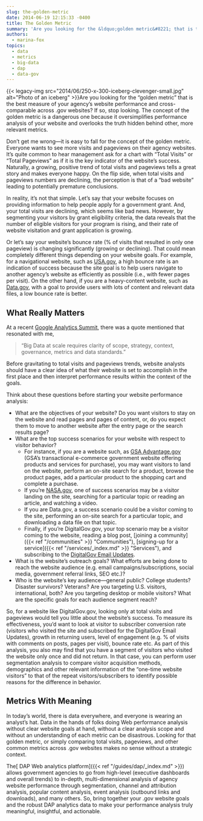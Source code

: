 ```yaml
---
slug: the-golden-metric
date: 2014-06-19 12:15:33 -0400
title: The Golden Metric
summary: 'Are you looking for the &ldquo;golden metric&#8221; that is the best measure of your agency’s website performance and cross-comparable across .gov websites? If so, stop looking. The concept of the golden metric is a dangerous one because it oversimplifies performance analysis of your website and overlooks the truth'
authors:
  - marina-fox
topics:
  - data
  - metrics
  - big-data
  - dap
  - data-gov
---
```


{{< legacy-img src="2014/06/250-x-300-iceberg-clevenger-small.jpg" alt="Photo of an iceberg" >}}Are you looking for the “golden metric&#8221; that is the best measure of your agency’s website performance and cross-comparable across .gov websites? If so, stop looking. The concept of the golden metric is a dangerous one because it oversimplifies performance analysis of your website and overlooks the truth hidden behind other, more relevant metrics.

Don’t get me wrong—it is easy to fall for the concept of the golden metric. Everyone wants to see more visits and pageviews on their agency websites. It’s quite common to hear management ask for a chart with “Total Visits” or “Total Pageviews” as if it is the key indicator of the website’s success. Naturally, a growing, positive trend of total visits and pageviews tells a great story and makes everyone happy. On the flip side, when total visits and pageviews numbers are declining, the perception is that of a “bad website” leading to potentially premature conclusions.

In reality, it’s not that simple. Let’s say that your website focuses on providing information to help people apply for a government grant. And, your total visits are declining, which seems like bad news. However, by segmenting your visitors by grant eligibility criteria, the data reveals that the number of eligible visitors for your program is rising, and their rate of website visitation and grant application is growing.

Or let’s say your website’s bounce rate (% of visits that resulted in only one pageview) is changing significantly (growing or declining). That could mean completely different things depending on your website goals. For example, for a navigational website, such as [USA.gov](http://www.usa.gov/), a high bounce rate is an indication of success because the site goal is to help users navigate to another agency’s website as efficiently as possible (i.e., with fewer pages per visit). On the other hand, if you are a heavy-content website, such as [Data.gov](http://www.data.gov/), with a goal to provide users with lots of content and relevant data files, a low bounce rate is better.

## What Really Matters

At a recent [Google Analytics Summit](http://analytics.blogspot.com/2014/05/google-analytics-summit-2014-whats-next.html), there was a quote mentioned that resonated with me,

> “Big Data at scale requires clarity of scope, strategy, context, governance, metrics and data standards.”

Before gravitating to total visits and pageviews trends, website analysts should have a clear idea of what their website is set to accomplish in the first place and then interpret performance results within the context of the goals.

Think about these questions before starting your website performance analysis:

  * What are the objectives of your website? Do you want visitors to stay on the website and read pages and pages of content, or, do you expect them to move to another website after the entry page or the search results page?
  * What are the top success scenarios for your website with respect to visitor behavior?
      * For instance, if you are a website such, as [GSA Advantage.gov](https://www.gsaadvantage.gov/advantage/main/start_page.do) (GSA’s transactional e-commerce government website offering products and services for purchase), you may want visitors to land on the website, perform an on-site search for a product, browse the product pages, add a particular product to the shopping cart and complete a purchase.
      * If you’re [NASA.gov](http://www.nasa.gov/), one of success scenarios may be a visitor landing on the site, searching for a particular topic or reading an article, and watching a video.
      * If you are Data.gov, a success scenario could be a visitor coming to the site, performing an on-site search for a particular topic, and downloading a data file on that topic.
      * Finally, if you’re DigitalGov.gov, your top scenario may be a visitor coming to the website, reading a blog post, [joining a community]({{< ref "/communities" >}} "Communities"), [signing-up for a service]({{< ref "/services/_index.md" >}} "Services"), and subscribing to the [DigitalGov Email Updates](https://public.govdelivery.com/accounts/USHOWTO/subscriber/new).
  * What is the website’s outreach goals? What efforts are being done to reach the website audience (e.g. email campaigns/subscriptions, social media, government referral links, SEO etc.)?
  * Who is the website’s key audience—general public? College students? Disaster survivors? Veterans? Are you targeting U.S. visitors, international, both? Are you targeting desktop or mobile visitors? What are the specific goals for each audience segment reach?

So, for a website like DigitalGov.gov, looking only at total visits and pageviews would tell you little about the website’s success. To measure its effectiveness, you’d want to look at visitor to subscriber conversion rate (visitors who visited the site and subscribed for the DigitalGov Email Updates), growth in returning users, level of engagement (e.g. % of visits with comments on posts, pages per visit), bounce rate etc. As part of this analysis, you also may find that you have a segment of visitors who visited the website only once and did not return. In that case, you can perform user segmentation analysis to compare visitor acquisition methods, demographics and other relevant information of the “one-time website visitors” to that of the repeat visitors/subscribers to identify possible reasons for the difference in behavior.

## Metrics With Meaning

In today’s world, there is data everywhere, and everyone is wearing an analyst’s hat. Data in the hands of folks doing Web performance analysis without clear website goals at hand, without a clear analysis scope and without an understanding of each metric can be disastrous. Looking for that golden metric, or simply comparing total visits, pageviews, and other common metrics across .gov websites makes no sense without a strategic context.

The[ DAP Web analytics platform]({{< ref "/guides/dap/_index.md" >}}) allows government agencies to go from high-level (executive dashboards and overall trends) to in-depth, multi-dimensional analysis of agency website performance through segmentation, channel and attribution analysis, popular content analysis, event analysis (outbound links and downloads), and many others. So, bring together your .gov website goals and the robust DAP analytics data to make your performance analysis truly meaningful, insightful, and actionable.
